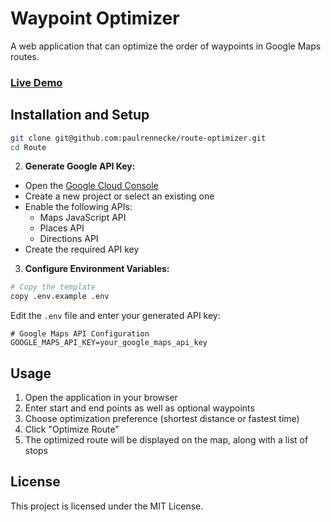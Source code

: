 # Waypoint Optimizer

A web application that can optimize the order of waypoints in Google Maps routes.

###  [Live Demo](https://paul-rennecke.de/route)

## Installation and Setup

```bash
git clone git@github.com:paulrennecke/route-optimizer.git
cd Route
```

2. **Generate Google API Key:**
 - Open the [Google Cloud Console](https://console.cloud.google.com)
 - Create a new project or select an existing one
 - Enable the following APIs:
   - Maps JavaScript API
   - Places API
   - Directions API
 - Create the required API key

3. **Configure Environment Variables:**
```bash
# Copy the template
copy .env.example .env
```
Edit the `.env` file and enter your generated API key:
```env
# Google Maps API Configuration
GOOGLE_MAPS_API_KEY=your_google_maps_api_key
```


## Usage

1. Open the application in your browser
2. Enter start and end points as well as optional waypoints
3. Choose optimization preference (shortest distance or fastest time)
4. Click "Optimize Route"
5. The optimized route will be displayed on the map, along with a list of stops

## License

This project is licensed under the MIT License.